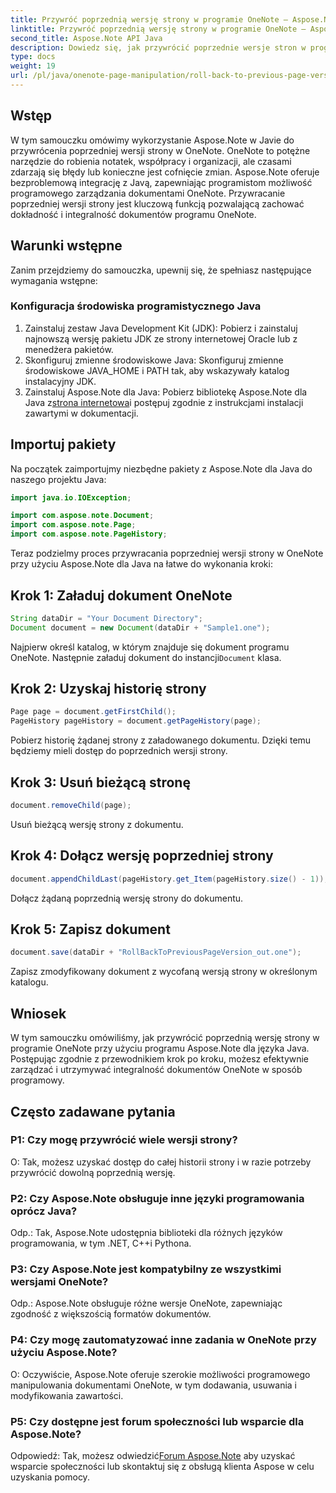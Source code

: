 ```yaml
---
title: Przywróć poprzednią wersję strony w programie OneNote — Aspose.Note
linktitle: Przywróć poprzednią wersję strony w programie OneNote — Aspose.Note
second_title: Aspose.Note API Java
description: Dowiedz się, jak przywrócić poprzednie wersje stron w programie OneNote przy użyciu programu Aspose.Note dla języka Java. Postępuj zgodnie z tym przewodnikiem krok po kroku, aby efektywnie zarządzać dokumentami.
type: docs
weight: 19
url: /pl/java/onenote-page-manipulation/roll-back-to-previous-page-version/
---
```

## Wstęp

W tym samouczku omówimy wykorzystanie Aspose.Note w Javie do przywrócenia poprzedniej wersji strony w OneNote. OneNote to potężne narzędzie do robienia notatek, współpracy i organizacji, ale czasami zdarzają się błędy lub konieczne jest cofnięcie zmian. Aspose.Note oferuje bezproblemową integrację z Javą, zapewniając programistom możliwość programowego zarządzania dokumentami OneNote. Przywracanie poprzedniej wersji strony jest kluczową funkcją pozwalającą zachować dokładność i integralność dokumentów programu OneNote.

## Warunki wstępne

Zanim przejdziemy do samouczka, upewnij się, że spełniasz następujące wymagania wstępne:

### Konfiguracja środowiska programistycznego Java
1. Zainstaluj zestaw Java Development Kit (JDK): Pobierz i zainstaluj najnowszą wersję pakietu JDK ze strony internetowej Oracle lub z menedżera pakietów.
2. Skonfiguruj zmienne środowiskowe Java: Skonfiguruj zmienne środowiskowe JAVA_HOME i PATH tak, aby wskazywały katalog instalacyjny JDK.
3.  Zainstaluj Aspose.Note dla Java: Pobierz bibliotekę Aspose.Note dla Java z[strona internetowa](https://purchase.aspose.com/buy)i postępuj zgodnie z instrukcjami instalacji zawartymi w dokumentacji.

## Importuj pakiety

Na początek zaimportujmy niezbędne pakiety z Aspose.Note dla Java do naszego projektu Java:

```java
import java.io.IOException;

import com.aspose.note.Document;
import com.aspose.note.Page;
import com.aspose.note.PageHistory;
```

Teraz podzielmy proces przywracania poprzedniej wersji strony w OneNote przy użyciu Aspose.Note dla Java na łatwe do wykonania kroki:

## Krok 1: Załaduj dokument OneNote
```java
String dataDir = "Your Document Directory";
Document document = new Document(dataDir + "Sample1.one");
```
 Najpierw określ katalog, w którym znajduje się dokument programu OneNote. Następnie załaduj dokument do instancji`Document` klasa.

## Krok 2: Uzyskaj historię strony
```java
Page page = document.getFirstChild();
PageHistory pageHistory = document.getPageHistory(page);
```
Pobierz historię żądanej strony z załadowanego dokumentu. Dzięki temu będziemy mieli dostęp do poprzednich wersji strony.

## Krok 3: Usuń bieżącą stronę
```java
document.removeChild(page);
```
Usuń bieżącą wersję strony z dokumentu.

## Krok 4: Dołącz wersję poprzedniej strony
```java
document.appendChildLast(pageHistory.get_Item(pageHistory.size() - 1));
```
Dołącz żądaną poprzednią wersję strony do dokumentu.

## Krok 5: Zapisz dokument
```java
document.save(dataDir + "RollBackToPreviousPageVersion_out.one");
```
Zapisz zmodyfikowany dokument z wycofaną wersją strony w określonym katalogu.

## Wniosek

W tym samouczku omówiliśmy, jak przywrócić poprzednią wersję strony w programie OneNote przy użyciu programu Aspose.Note dla języka Java. Postępując zgodnie z przewodnikiem krok po kroku, możesz efektywnie zarządzać i utrzymywać integralność dokumentów OneNote w sposób programowy.

## Często zadawane pytania

### P1: Czy mogę przywrócić wiele wersji strony?

O: Tak, możesz uzyskać dostęp do całej historii strony i w razie potrzeby przywrócić dowolną poprzednią wersję.

### P2: Czy Aspose.Note obsługuje inne języki programowania oprócz Java?

Odp.: Tak, Aspose.Note udostępnia biblioteki dla różnych języków programowania, w tym .NET, C++i Pythona.

### P3: Czy Aspose.Note jest kompatybilny ze wszystkimi wersjami OneNote?

Odp.: Aspose.Note obsługuje różne wersje OneNote, zapewniając zgodność z większością formatów dokumentów.

### P4: Czy mogę zautomatyzować inne zadania w OneNote przy użyciu Aspose.Note?

O: Oczywiście, Aspose.Note oferuje szerokie możliwości programowego manipulowania dokumentami OneNote, w tym dodawania, usuwania i modyfikowania zawartości.

### P5: Czy dostępne jest forum społeczności lub wsparcie dla Aspose.Note?

 Odpowiedź: Tak, możesz odwiedzić[Forum Aspose.Note](https://forum.aspose.com/c/note/28) aby uzyskać wsparcie społeczności lub skontaktuj się z obsługą klienta Aspose w celu uzyskania pomocy.